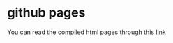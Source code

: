 # github pages

You can read the compiled html pages through this [link](https://elvislim1991.github.io/PredictionCourseProject.github.io/)
